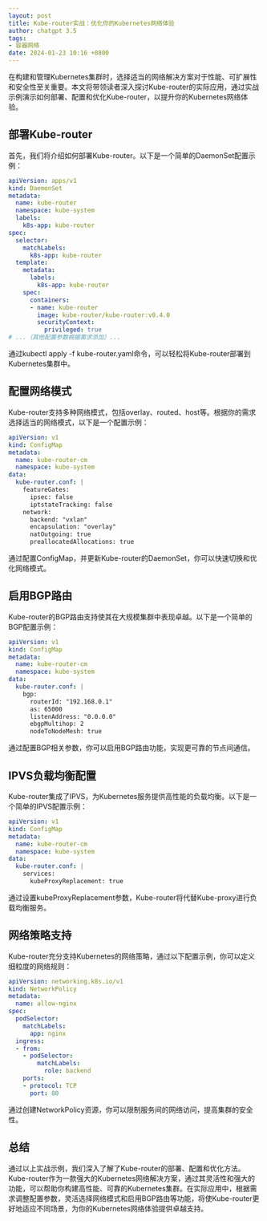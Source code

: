 ```yaml
---
layout: post
title: Kube-router实战：优化你的Kubernetes网络体验
author: chatgpt 3.5
tags:
- 容器网络
date: 2024-01-23 10:16 +0800
---
```

在构建和管理Kubernetes集群时，选择适当的网络解决方案对于性能、可扩展性和安全性至关重要。本文将带领读者深入探讨Kube-router的实际应用，通过实战示例演示如何部署、配置和优化Kube-router，以提升你的Kubernetes网络体验。

## 部署Kube-router

首先，我们将介绍如何部署Kube-router。以下是一个简单的DaemonSet配置示例：

```yaml
apiVersion: apps/v1
kind: DaemonSet
metadata:
  name: kube-router
  namespace: kube-system
  labels:
    k8s-app: kube-router
spec:
  selector:
    matchLabels:
      k8s-app: kube-router
  template:
    metadata:
      labels:
        k8s-app: kube-router
    spec:
      containers:
      - name: kube-router
        image: kube-router/kube-router:v0.4.0
        securityContext:
          privileged: true
# ...（其他配置参数根据需求添加）...
```

通过kubectl apply -f kube-router.yaml命令，可以轻松将Kube-router部署到Kubernetes集群中。

## 配置网络模式

Kube-router支持多种网络模式，包括overlay、routed、host等。根据你的需求选择适当的网络模式，以下是一个配置示例：

```yaml
apiVersion: v1
kind: ConfigMap
metadata:
  name: kube-router-cm
  namespace: kube-system
data:
  kube-router.conf: |
    featureGates:
      ipsec: false
      iptstateTracking: false
    network:
      backend: "vxlan"
      encapsulation: "overlay"
      natOutgoing: true
      preallocatedAllocations: true
```

通过配置ConfigMap，并更新Kube-router的DaemonSet，你可以快速切换和优化网络模式。

## 启用BGP路由

Kube-router的BGP路由支持使其在大规模集群中表现卓越。以下是一个简单的BGP配置示例：

```yaml
apiVersion: v1
kind: ConfigMap
metadata:
  name: kube-router-cm
  namespace: kube-system
data:
  kube-router.conf: |
    bgp:
      routerId: "192.168.0.1"
      as: 65000
      listenAddress: "0.0.0.0"
      ebgpMultihop: 2
      nodeToNodeMesh: true
```
通过配置BGP相关参数，你可以启用BGP路由功能，实现更可靠的节点间通信。

## IPVS负载均衡配置

Kube-router集成了IPVS，为Kubernetes服务提供高性能的负载均衡。以下是一个简单的IPVS配置示例：

```yaml
apiVersion: v1
kind: ConfigMap
metadata:
  name: kube-router-cm
  namespace: kube-system
data:
  kube-router.conf: |
    services:
      kubeProxyReplacement: true
```
通过设置kubeProxyReplacement参数，Kube-router将代替Kube-proxy进行负载均衡服务。

## 网络策略支持

Kube-router充分支持Kubernetes的网络策略，通过以下配置示例，你可以定义细粒度的网络规则：

```yaml
apiVersion: networking.k8s.io/v1
kind: NetworkPolicy
metadata:
  name: allow-nginx
spec:
  podSelector:
    matchLabels:
      app: nginx
  ingress:
  - from:
    - podSelector:
        matchLabels:
          role: backend
    ports:
    - protocol: TCP
      port: 80
```
通过创建NetworkPolicy资源，你可以限制服务间的网络访问，提高集群的安全性。

## 总结

通过以上实战示例，我们深入了解了Kube-router的部署、配置和优化方法。Kube-router作为一款强大的Kubernetes网络解决方案，通过其灵活性和强大的功能，可以帮助你构建高性能、可靠的Kubernetes集群。在实际应用中，根据需求调整配置参数，灵活选择网络模式和启用BGP路由等功能，将使Kube-router更好地适应不同场景，为你的Kubernetes网络体验提供卓越支持。
